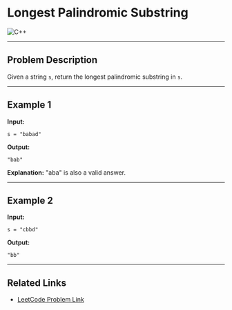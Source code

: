 # Longest Palindromic Substring

![C++](https://img.shields.io/badge/C%2B%2B-00599C?style=for-the-badge&logo=c%2B%2B&logoColor=white)

---

## Problem Description

Given a string `s`, return the longest palindromic substring in `s`.

---

## Example 1

**Input:**

```
s = "babad"
```

**Output:**

```
"bab"
```

**Explanation:**
"aba" is also a valid answer.

---

## Example 2

**Input:**

```
s = "cbbd"
```

**Output:**

```
"bb"
```

---

## Related Links

* [LeetCode Problem Link](https://leetcode.com/problems/longest-palindromic-substring/)

